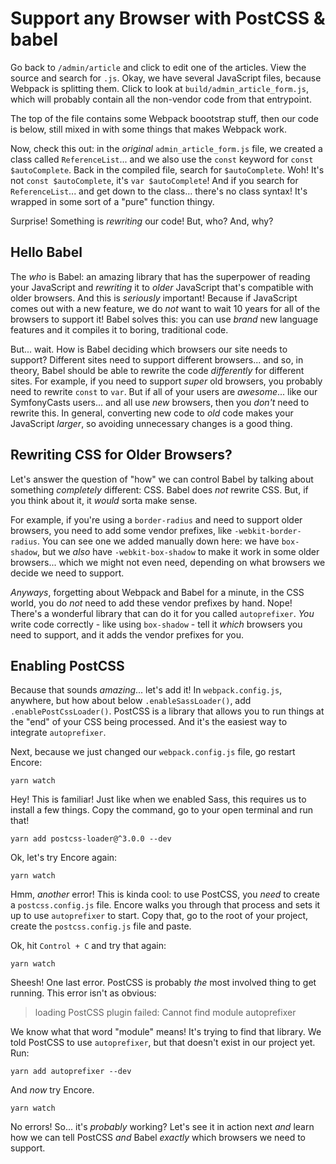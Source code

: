 # Support any Browser with PostCSS & babel

Go back to `/admin/article` and click to edit one of the articles. View the
source and search for `.js`. Okay, we have several JavaScript files, because
Webpack is splitting them. Click to look at `build/admin_article_form.js`, which
will probably contain all the non-vendor code from that entrypoint.

The top of the file contains some Webpack boootstrap stuff, then our code is below,
still mixed in with some things that makes Webpack work.

Now, check this out: in the *original* `admin_article_form.js` file, we created
a class called `ReferenceList`... and we also use the `const` keyword for
`const $autoComplete`. Back in the compiled file, search for `$autoComplete`. Woh!
It's not `const $autoComplete`, it's `var $autoComplete`! And if you search for
`ReferenceList`... and get down to the class... there's no class syntax! It's
wrapped in some sort of a "pure" function thingy.

Surprise! Something is *rewriting* our code! But, who? And, why?

## Hello Babel

The *who* is Babel: an amazing library that has the superpower of reading your
JavaScript and *rewriting* it to *older* JavaScript that's compatible with older
browsers. And this is *seriously* important! Because if JavaScript comes out with
a new feature, we do *not* want to wait 10 years for all of the browsers to support
it! Babel solves this: you can use *brand* new language features and it compiles
it to boring, traditional code.

But... wait. How is Babel deciding which browsers our site needs to support?
Different sites need to support different browsers... and so, in theory, Babel
should be able to rewrite the code *differently* for different sites. For example,
if you need to support *super* old browsers, you probably need to rewrite `const`
to `var`. But if all of your users are *awesome*... like our SymfonyCasts users...
and all use *new* browsers, then you *don't* need to rewrite this. In general,
converting new code to *old* code makes your JavaScript *larger*, so avoiding
unnecessary changes is a good thing.

## Rewriting CSS for Older Browsers?

Let's answer the question of "how" we can control Babel by talking about something
*completely* different: CSS. Babel does *not* rewrite CSS. But, if you think about
it, it *would* sorta make sense.

For example, if you're using a `border-radius` and need to support older browsers,
you need to add some vendor prefixes, like `-webkit-border-radius`. You can see
one we added manually down here: we have `box-shadow`, but we *also*
have `-webkit-box-shadow` to make it work in some older browsers... which we might
not even need, depending on what browsers we decide we need to support.

*Anyways*, forgetting about Webpack and Babel for a minute, in the CSS world, you
do *not* need to add these vendor prefixes by hand. Nope! There's a wonderful
library that can do it for you called `autoprefixer`. *You* write code correctly -
like using `box-shadow` - tell it *which* browsers you need to support, and it
adds the vendor prefixes for you.

## Enabling PostCSS

Because that sounds *amazing*... let's add it! In `webpack.config.js`, anywhere,
but how about below `.enableSassLoader()`, add `.enablePostCssLoader()`. PostCSS
is a library that allows you to run things at the "end" of your CSS being processed.
And it's the easiest way to integrate `autoprefixer`.

Next, because we just changed our `webpack.config.js` file, go restart Encore:

```terminal-silent
yarn watch
```

Hey! This is familiar! Just like when we enabled Sass, this requires us to install
a few things. Copy the command, go to your open terminal and run that!

```terminal-silent
yarn add postcss-loader@^3.0.0 --dev
```

Ok, let's try Encore again:

```terminal-silent
yarn watch
```

Hmm, *another* error! This is kinda cool: to use PostCSS, you *need* to create a
`postcss.config.js` file. Encore walks you through that process and sets it up
to use `autoprefixer` to start. Copy that, go to the root of your project, create
the `postcss.config.js` file and paste.

Ok, hit `Control + C` and try that again:

```terminal-silent
yarn watch
```

Sheesh! One last error. PostCSS is probably *the* most involved thing to get running.
This error isn't as obvious:

> loading PostCSS plugin failed: Cannot find module autoprefixer

We know what that word "module" means! It's trying to find that library. We
told PostCSS to use `autoprefixer`, but that doesn't exist in our project yet.
Run:

```terminal
yarn add autoprefixer --dev
```

And *now* try Encore.

```terminal
yarn watch
```

No errors! So... it's *probably* working? Let's see it in action next *and* learn
how we can tell PostCSS *and* Babel *exactly* which browsers we need to support.

